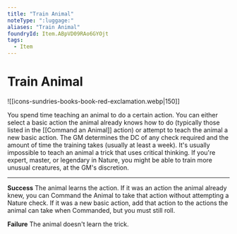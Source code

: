 ```yaml
---
title: "Train Animal"
noteType: ":luggage:"
aliases: "Train Animal"
foundryId: Item.ABpVD09RAo6GYOjt
tags:
  - Item
---
```


# Train Animal
![[icons-sundries-books-book-red-exclamation.webp|150]]

You spend time teaching an animal to do a certain action. You can either select a basic action the animal already knows how to do (typically those listed in the [[Command an Animal]] action) or attempt to teach the animal a new basic action. The GM determines the DC of any check required and the amount of time the training takes (usually at least a week). It's usually impossible to teach an animal a trick that uses critical thinking. If you're expert, master, or legendary in Nature, you might be able to train more unusual creatures, at the GM's discretion.

* * *

**Success** The animal learns the action. If it was an action the animal already knew, you can Command the Animal to take that action without attempting a Nature check. If it was a new basic action, add that action to the actions the animal can take when Commanded, but you must still roll.

**Failure** The animal doesn't learn the trick.
